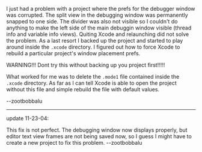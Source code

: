 

I just had a problem with a project where the prefs for the debugger window was corrupted. The split view in the debugging window was permanently snapped to one side. The divider was also not visible so I couldn't do anything to make the left side of the main debuggin window visible (thread info and variable info views). Quiting Xcode and relaunching did not solve the problem. As a last resort I backed up the project and started to play around inside the <code>.xcode</code> directory. I figured out how to force Xcode to rebuild a particular project's window placement prefs.

WARNING!!! Dont try this without backing up you project first!!!!!

What worked for me was to delete the <code>.mode1</code> file contained inside the <code>.xcode</code> directory. As far as I can tell Xcode is able to open the project without this file and simple rebuild the file with default values. 

--zootbobbalu

----

update 11-23-04: 

This fix is not perfect. The debugging window now displays properly, but editor text view frames are not being saved now, so I guess I might have to create a new project to fix this problem. --zootbobbalu